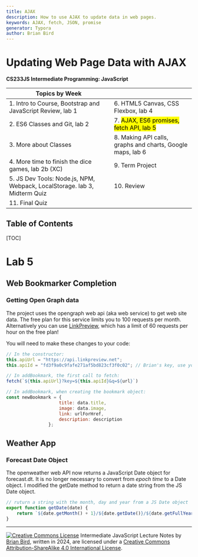 ```yaml
---
title: AJAX
description: How to use AJAX to update data in web pages.
keywords: AJAX, fetch, JSON, promise
generator: Typora
author: Brian Bird
---
```


<h1>Updating Web Page Data with AJAX</h1>

**CS233JS Intermediate Programming: JavaScript**

| Topics by Week                                               |                                                            |
| ------------------------------------------------------------ | ---------------------------------------------------------- |
| 1. Intro to Course, Bootstrap and JavaScript Review, lab 1   | 6. HTML5 Canvas, CSS Flexbox, lab 4                        |
| 2. ES6 Classes and Git, lab 2                                | 7. <mark>AJAX, ES6 promises, fetch API, lab 5</mark>       |
| 3. More about Classes                                        | 8. Making API calls, graphs and charts, Google maps, lab 6 |
| 4. More time to finish the dice games, lab 2b (XC)           | 9. Term Project                                            |
| 5. JS Dev Tools: Node.js, NPM, Webpack, LocalStorage. lab 3, Midterm Quiz | 10. Review                                                 |
| 11. Final Quiz                                               |                                                            |

<h2>Table of Contents</h2>

[TOC]

# Lab 5

## Web Bookmarker Completion

### Getting Open Graph data

The project uses the opengraph web api (aka web service) to get web site data. The free plan for this service limits you to 100 requests per month. Alternatively you can use [LinkPreview](https://www.linkpreview.net/), which has a limit of 60 requests per hour on the free plan!

You will need to make these changes to your code:

```javascript
// In the constructor:
this.apiUrl = "https://api.linkpreview.net";
this.apiId = "fd3f9a0c9fafe271af5bd823cf3f0c02"; // Brian's key, use your own key

// In addBookmark, the first call to fetch:
fetch(`${this.apiUrl}?key=${this.apiId}&q=${url}`)

// In addBookmark, when creating the bookmark object:
const newBookmark = {
                    title: data.title,
                    image: data.image,
                    link: urlForHref,
                    description: description
                };
```



## Weather App

### Forecast Date Object

The openweather web API now returns a JavaScript Date object for forecast.dt. It is no longer necessary to convert from *epoch time* to a Date object. I modified the getDate method to return a date string from the JS Date object.

```javascript
// ruturn a string with the month, day and year from a JS Date object
export function getDate(date) {
    return `${date.getMonth() + 1}/${date.getDate()}/${date.getFullYear()}`;
}

```



---

[![Creative Commons License](https://i.creativecommons.org/l/by-sa/4.0/88x31.png)](http://creativecommons.org/licenses/by-sa/4.0/) Intermediate JavaScript Lecture Notes by [Brian Bird](https://profbird.dev), written in <time>2024</time>, are licensed under a [Creative Commons Attribution-ShareAlike 4.0 International License](http://creativecommons.org/licenses/by-sa/4.0/). 